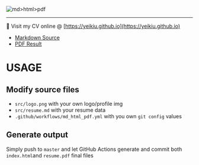 ![md>html>pdf](https://github.com/yeikiu/yeikiu.github.io/workflows/md%3Ehtml%3Epdf/badge.svg)

---

👀 Visit my CV online @ [https://yeikiu.github.io](https://yeikiu.github.io)

- [Markdown Source](https://yeikiu.github.io/src/resume.md)
- [PDF Result](https://yeikiu.github.io/resume.pdf)

# USAGE

## Modify source files

- `src/logo.png` with your own logo/profile img
- `src/resume.md` with your resume data
- `.github/workflows/md_html_pdf.yml` with you own `git config` values


## Generate output

Simply push to `master` and let GitHub Actions generate and commit both `index.html`and `resume.pdf` final files
